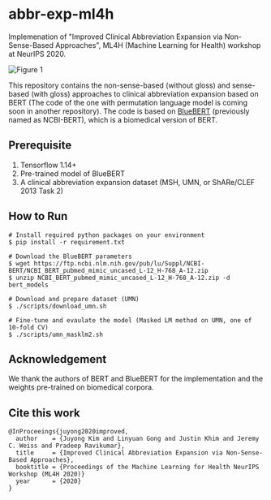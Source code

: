 # abbr-exp-ml4h

Implemenation of "Improved Clinical Abbreviation Expansion via Non-Sense-Based Approaches", ML4H (Machine Learning for Health) workshop at NeurIPS 2020.

![Figure 1](https://user-images.githubusercontent.com/13655756/101674174-25116f80-3a26-11eb-8161-8f542c573017.png)

This repository contains the non-sense-based (without gloss) and sense-based (with gloss) approaches to clinical abbreviation expansion based on BERT (The code of the one with permutation language model is coming soon in another repository). The code is based on [BlueBERT](https://github.com/ncbi-nlp/bluebert) (previously named as NCBI-BERT), which is a biomedical version of BERT.

## Prerequisite

1. Tensorflow 1.14+
2. Pre-trained model of BlueBERT
3. A clinical abbreviation expansion dataset (MSH, UMN, or ShARe/CLEF 2013 Task 2)

## How to Run

```
# Install required python packages on your environment
$ pip install -r requirement.txt

# Download the BlueBERT parameters
$ wget https://ftp.ncbi.nlm.nih.gov/pub/lu/Suppl/NCBI-BERT/NCBI_BERT_pubmed_mimic_uncased_L-12_H-768_A-12.zip
$ unzip NCBI_BERT_pubmed_mimic_uncased_L-12_H-768_A-12.zip -d bert_models

# Download and prepare dataset (UMN)
$ ./scripts/download_umn.sh

# Fine-tune and evaulate the model (Masked LM method on UMN, one of 10-fold CV)
$ ./scripts/umn_masklm2.sh
```

## Acknowledgement

We thank the authors of BERT and BlueBERT for the implementation and the weights pre-trained on biomedical corpora.

## Cite this work

```
@InProceeings{juyong2020improved,
  author    = {Juyong Kim and Linyuan Gong and Justin Khim and Jeremy C. Weiss and Pradeep Ravikumar},
  title     = {Improved Clinical Abbreviation Expansion via Non-Sense-Based Approaches},
  booktitle = {Proceedings of the Machine Learning for Health NeurIPS Workshop (ML4H 2020)}
  year      = {2020}
}
```
